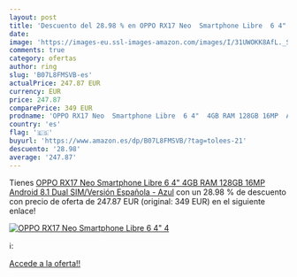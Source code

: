 ```yaml
---
layout: post
title: 'Descuento del 28.98 % en OPPO RX17 Neo  Smartphone Libre  6 4"  4'
date: 
image: 'https://images-eu.ssl-images-amazon.com/images/I/31UWOKK8AfL._SL200_.jpg'
comments: true
category: ofertas
author: ring
slug: 'B07L8FMSVB-es'
actualPrice: 247.87 EUR
currency: EUR
price: 247.87
comparePrice: 349 EUR
prodname: 'OPPO RX17 Neo  Smartphone Libre  6 4"  4GB RAM 128GB 16MP  Android 8.1  Dual SIM/Versión Española  - Azul'
country: 'es'
flag: '🇪🇸'
buyurl: 'https://www.amazon.es/dp/B07L8FMSVB/?tag=tolees-21'
descuento: '28.98'
average: '247.87'
---
```


Tienes [OPPO RX17 Neo  Smartphone Libre  6 4"  4GB RAM 128GB 16MP  Android 8.1  Dual SIM/Versión Española  - Azul](https://www.amazon.es/dp/B07L8FMSVB/?tag=tolees-21) con un 28.98 % de descuento con precio de oferta de 247.87 EUR (original: 349 EUR) en el siguiente enlace!

[![OPPO RX17 Neo  Smartphone Libre  6 4"  4](https://images-eu.ssl-images-amazon.com/images/I/31UWOKK8AfL._SL200_.jpg)](https://www.amazon.es/dp/B07L8FMSVB/?tag=tolees-21)

ℹ️:


[Accede a la oferta!!](https://www.amazon.es/dp/B07L8FMSVB/?tag=tolees-21)
